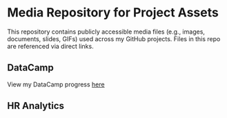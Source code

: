 # Media Repository for Project Assets
This repository contains publicly accessible media files (e.g., images, documents, slides, GIFs) used across my GitHub projects. Files in this repo are referenced via direct links.
## DataCamp

View my DataCamp progress [here](https://github.dev/huldanalyst/DataCamp/blob/4e75103b8b6029e510efadd1b92405e7eb2944e1/photo_1_2025-04-28_17-57-40.jpg)

## HR Analytics 
